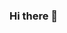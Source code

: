 ### Hi there 👋

<!--
**Allen-ENGI/Allen-ENGI** is a ✨ _special_ ✨ repository because its `README.md` (this file) appears on your GitHub profile.
![Header](./github-header-image.png)
Here are some ideas to get you started:

- 🔭 I’m currently working on ...
- 🌱 I’m currently learning ...
- 👯 I’m looking to collaborate on ...
- 🤔 I’m looking for help with ...
- 💬 Ask me about ...
- 📫 How to reach me: ...
- 😄 Pronouns: ...
- ⚡ Fun fact: ...
-->
